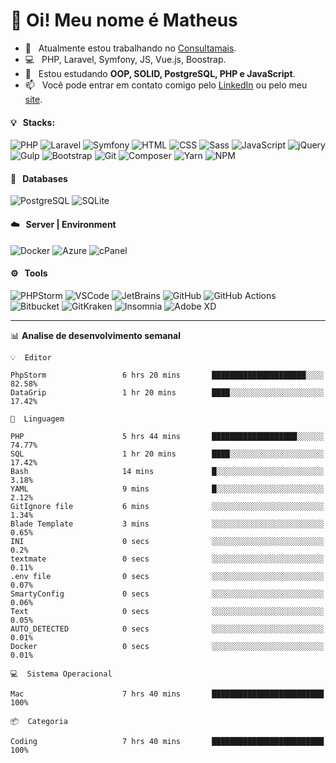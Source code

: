 # 👋 Oi! Meu nome é Matheus

- 🔭 &nbsp; Atualmente estou trabalhando no [Consultamais](https://consultamais.com.br/).
- 💻 &nbsp; PHP, Laravel, Symfony, JS, Vue.js, Boostrap.
- 🌱 &nbsp; Estou estudando **OOP, SOLID, PostgreSQL, PHP e JavaScript**.
- 📫 &nbsp; Você pode entrar em contato comigo pelo [LinkedIn](https://www.linkedin.com/in/matheuscamargoxavier/) ou pelo meu [site](https://matheuscamargo.co).

#### 💡 &nbsp; Stacks:
![PHP](https://img.shields.io/badge/-PHP-777BB4?&logo=php&logoColor=FFFFFF)
![Laravel](https://img.shields.io/badge/-Laravel-FF2D20?&logo=laravel&logoColor=FFFFFF)
![Symfony](https://img.shields.io/badge/-Symfony-000000?&logo=symfony&logoColor=FFFFFF)
![HTML](https://img.shields.io/badge/-HTML-E34F26?&logo=html5&logoColor=FFFFFF)
![CSS](https://img.shields.io/badge/-CSS-1572B6?&logo=css3&logoColor=FFFFFF)
![Sass](https://img.shields.io/badge/-Sass-CC6699?&logo=sass&logoColor=FFFFFF)
![JavaScript](https://img.shields.io/badge/-JavaScript-F7DF1E?&logo=javascript&logoColor=FFFFFF)
![jQuery](https://img.shields.io/badge/-jQuery-0769AD?&logo=jquery&logoColor=FFFFFF)
![Gulp](https://img.shields.io/badge/-Gulp-CF4647?&logo=gulp&logoColor=FFFFFF)
![Bootstrap](https://img.shields.io/badge/-Bootstrap-7952B3?&logo=bootstrap&logoColor=FFFFFF)
![Git](https://img.shields.io/badge/-Git-F05032?&logo=git&logoColor=FFFFFF)
![Composer](https://img.shields.io/badge/-Composer-885630?&logo=composer&logoColor=FFFFFF)
![Yarn](https://img.shields.io/badge/-Yarn-2C8EBB?&logo=yarn&logoColor=FFFFFF)
![NPM](https://img.shields.io/badge/-npm-CB3837?&logo=npm&logoColor=FFFFFF)

#### 💾 &nbsp; Databases
![PostgreSQL](https://img.shields.io/badge/-PostgreSQL-336791?&logo=PostgreSQL&logoColor=FFFFFF)
![SQLite](https://img.shields.io/badge/-SQLite-003B57?&logo=SQLite&logoColor=FFFFFF)

#### ☁️ &nbsp; Server | Environment
![Docker](https://img.shields.io/badge/-Docker-2496ED?&logo=docker&logoColor=FFFFFF)
![Azure](https://img.shields.io/badge/-Azure-0089D6?&logo=microsoft%20azure&logoColor=FFFFFF)
![cPanel](https://img.shields.io/badge/-cPanel-FF6C2C?&logo=cpanel&logoColor=FFFFFF)

#### ⚙️ &nbsp; Tools
![PHPStorm](https://img.shields.io/badge/-PHPStorm-000000?&logo=PHPStorm&logoColor=FFFFFF)
![VSCode](https://img.shields.io/badge/-VSCode-007ACC?&logo=Visual%20Studio%20Code&logoColor=FFFFFF) 
![JetBrains](https://img.shields.io/badge/-JetBrains-000000?&logo=jetbrains&logoColor=FFFFFF) 
![GitHub](https://img.shields.io/badge/-GitHub-181717?&logo=github&logoColor=FFFFFF) 
![GitHub Actions](https://img.shields.io/badge/-GitHub%20Actions-181717?&logo=GitHub%20Actions&logoColor=FFFFFF) 
![Bitbucket](https://img.shields.io/badge/-Bitbucket-0052CC?&logo=bitbucket&logoColor=FFFFFF)
![GitKraken](https://img.shields.io/badge/-GitKraken-179287?&logo=GitKraken&logoColor=FFFFFF)
![Insomnia](https://img.shields.io/badge/-Insomnia-5849BE?&logo=Insomnia&logoColor=FFFFFF)
![Adobe XD](https://img.shields.io/badge/-Adobe%20XD-FF61F6?&logo=adobe%20xd&logoColor=FFFFFF) 
_______

📊  **Analise de desenvolvimento semanal**
```text
💡  Editor

PhpStorm                 6 hrs 20 mins       █████████████████████░░░░     82.58%
DataGrip                 1 hr 20 mins        ████░░░░░░░░░░░░░░░░░░░░░     17.42%
```
```text
💬  Linguagem

PHP                      5 hrs 44 mins       ███████████████████░░░░░░     74.77%
SQL                      1 hr 20 mins        ████░░░░░░░░░░░░░░░░░░░░░     17.42%
Bash                     14 mins             █░░░░░░░░░░░░░░░░░░░░░░░░      3.18%
YAML                     9 mins              █░░░░░░░░░░░░░░░░░░░░░░░░      2.12%
GitIgnore file           6 mins              ░░░░░░░░░░░░░░░░░░░░░░░░░      1.34%
Blade Template           3 mins              ░░░░░░░░░░░░░░░░░░░░░░░░░      0.65%
INI                      0 secs              ░░░░░░░░░░░░░░░░░░░░░░░░░       0.2%
textmate                 0 secs              ░░░░░░░░░░░░░░░░░░░░░░░░░      0.11%
.env file                0 secs              ░░░░░░░░░░░░░░░░░░░░░░░░░      0.07%
SmartyConfig             0 secs              ░░░░░░░░░░░░░░░░░░░░░░░░░      0.06%
Text                     0 secs              ░░░░░░░░░░░░░░░░░░░░░░░░░      0.05%
AUTO_DETECTED            0 secs              ░░░░░░░░░░░░░░░░░░░░░░░░░      0.01%
Docker                   0 secs              ░░░░░░░░░░░░░░░░░░░░░░░░░      0.01%
```
```text
💻  Sistema Operacional

Mac                      7 hrs 40 mins       █████████████████████████       100%
```
```text
📦  Categoria

Coding                   7 hrs 40 mins       █████████████████████████       100%
```
